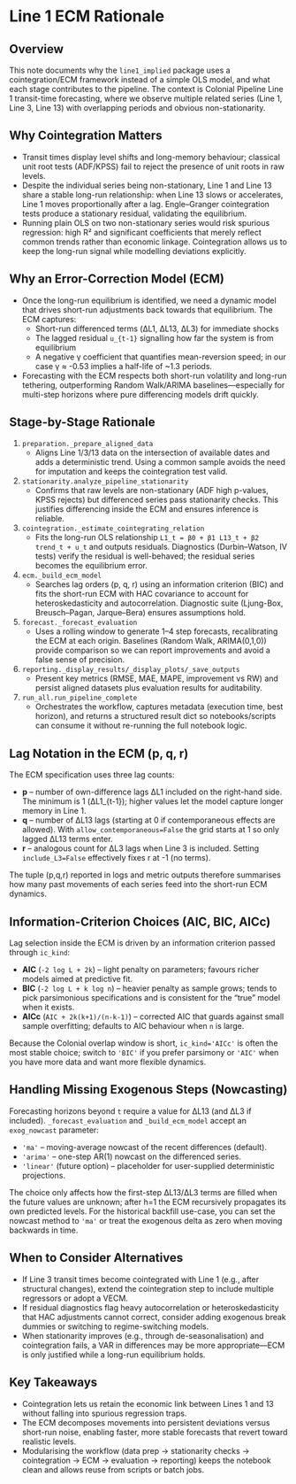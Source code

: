 Line 1 ECM Rationale
=====================

Overview
--------
This note documents why the `line1_implied` package uses a cointegration/ECM
framework instead of a simple OLS model, and what each stage contributes to the
pipeline. The context is Colonial Pipeline Line 1 transit-time forecasting, where
we observe multiple related series (Line 1, Line 3, Line 13) with overlapping
periods and obvious non-stationarity.

Why Cointegration Matters
-------------------------
* Transit times display level shifts and long-memory behaviour; classical unit
  root tests (ADF/KPSS) fail to reject the presence of unit roots in raw levels.
* Despite the individual series being non-stationary, Line 1 and Line 13 share a
  stable long-run relationship: when Line 13 slows or accelerates, Line 1 moves
  proportionally after a lag. Engle–Granger cointegration tests produce a
  stationary residual, validating the equilibrium.
* Running plain OLS on two non-stationary series would risk spurious regression:
  high R² and significant coefficients that merely reflect common trends rather
  than economic linkage. Cointegration allows us to keep the long-run signal
  while modelling deviations explicitly.

Why an Error-Correction Model (ECM)
-----------------------------------
* Once the long-run equilibrium is identified, we need a dynamic model that
  drives short-run adjustments back towards that equilibrium. The ECM captures:
  - Short-run differenced terms (ΔL1, ΔL13, ΔL3) for immediate shocks
  - The lagged residual `u_{t-1}` signalling how far the system is from
    equilibrium
  - A negative γ coefficient that quantifies mean-reversion speed; in our case
    γ ≈ -0.53 implies a half-life of ~1.3 periods.
* Forecasting with the ECM respects both short-run volatility and long-run
  tethering, outperforming Random Walk/ARIMA baselines—especially for multi-step
  horizons where pure differencing models drift quickly.

Stage-by-Stage Rationale
------------------------
1. `preparation._prepare_aligned_data`
   * Aligns Line 1/3/13 data on the intersection of available dates and adds a
     deterministic trend. Using a common sample avoids the need for imputation
     and keeps the cointegration test valid.
2. `stationarity.analyze_pipeline_stationarity`
   * Confirms that raw levels are non-stationary (ADF high p-values, KPSS rejects)
     but differenced series pass stationarity checks. This justifies differencing
     inside the ECM and ensures inference is reliable.
3. `cointegration._estimate_cointegrating_relation`
   * Fits the long-run OLS relationship `L1_t = β0 + β1 L13_t + β2 trend_t + u_t`
     and outputs residuals. Diagnostics (Durbin–Watson, IV tests) verify the
     residual is well-behaved; the residual series becomes the equilibrium error.
4. `ecm._build_ecm_model`
   * Searches lag orders (p, q, r) using an information criterion (BIC) and fits
     the short-run ECM with HAC covariance to account for heteroskedasticity and
     autocorrelation. Diagnostic suite (Ljung-Box, Breusch–Pagan, Jarque–Bera)
     ensures assumptions hold.
5. `forecast._forecast_evaluation`
   * Uses a rolling window to generate 1–4 step forecasts, recalibrating the ECM
     at each origin. Baselines (Random Walk, ARIMA(0,1,0)) provide comparison so
     we can report improvements and avoid a false sense of precision.
6. `reporting._display_results/_display_plots/_save_outputs`
   * Present key metrics (RMSE, MAE, MAPE, improvement vs RW) and persist
     aligned datasets plus evaluation results for auditability.
7. `run_all.run_pipeline_complete`
   * Orchestrates the workflow, captures metadata (execution time, best horizon),
     and returns a structured result dict so notebooks/scripts can consume it
     without re-running the full notebook logic.

Lag Notation in the ECM (p, q, r)
---------------------------------
The ECM specification uses three lag counts:

* **p** – number of own-difference lags ΔL1 included on the right-hand side. The
  minimum is 1 (ΔL1_{t-1}); higher values let the model capture longer memory in
  Line 1.
* **q** – number of ΔL13 lags (starting at 0 if contemporaneous effects are
  allowed). With `allow_contemporaneous=False` the grid starts at 1 so only
  lagged ΔL13 terms enter.
* **r** – analogous count for ΔL3 lags when Line 3 is included. Setting
  `include_L3=False` effectively fixes r at -1 (no terms).

The tuple (p,q,r) reported in logs and metric outputs therefore summarises how
many past movements of each series feed into the short-run ECM dynamics.

Information-Criterion Choices (AIC, BIC, AICc)
---------------------------------------------
Lag selection inside the ECM is driven by an information criterion passed through
`ic_kind`:

* **AIC** (`-2 log L + 2k`) – light penalty on parameters; favours richer models
  aimed at predictive fit.
* **BIC** (`-2 log L + k log n`) – heavier penalty as sample grows; tends to pick
  parsimonious specifications and is consistent for the “true” model when it
  exists.
* **AICc** (`AIC + 2k(k+1)/(n-k-1)`) – corrected AIC that guards against small
  sample overfitting; defaults to AIC behaviour when `n` is large.

Because the Colonial overlap window is short, `ic_kind='AICc'` is often the most
stable choice; switch to `'BIC'` if you prefer parsimony or `'AIC'` when you have
more data and want more flexible dynamics.

Handling Missing Exogenous Steps (Nowcasting)
--------------------------------------------
Forecasting horizons beyond `t` require a value for ΔL13 (and ΔL3 if included).
`_forecast_evaluation` and `_build_ecm_model` accept an `exog_nowcast`
parameter:

* `'ma'` – moving-average nowcast of the recent differences (default).
* `'arima'` – one-step AR(1) nowcast on the differenced series.
* `'linear'` (future option) – placeholder for user-supplied deterministic
  projections.

The choice only affects how the first-step ΔL13/ΔL3 terms are filled when the
future values are unknown; after h=1 the ECM recursively propagates its own
predicted levels. For the historical backfill use-case, you can set the nowcast
method to `'ma'` or treat the exogenous delta as zero when moving backwards in
time.

When to Consider Alternatives
-----------------------------
* If Line 3 transit times become cointegrated with Line 1 (e.g., after structural
  changes), extend the cointegration step to include multiple regressors or adopt
  a VECM.
* If residual diagnostics flag heavy autocorrelation or heteroskedasticity that
  HAC adjustments cannot correct, consider adding exogenous break dummies or
  switching to regime-switching models.
* When stationarity improves (e.g., through de-seasonalisation) and cointegration
  fails, a VAR in differences may be more appropriate—ECM is only justified while
  a long-run equilibrium holds.

Key Takeaways
-------------
* Cointegration lets us retain the economic link between Lines 1 and 13 without
  falling into spurious regression traps.
* The ECM decomposes movements into persistent deviations versus short-run noise,
  enabling faster, more stable forecasts that revert toward realistic levels.
* Modularising the workflow (data prep → stationarity checks → cointegration →
  ECM → evaluation → reporting) keeps the notebook clean and allows reuse from
  scripts or batch jobs.
